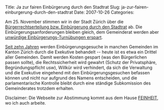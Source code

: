 Title: Ja zur fairen Einbürgerung durch den Stadtrat
Slug: ja-zur-fairen-einburgerung-durch-den-stadtrat
Date: 2007-10-26
Categories:

Am 25. November stimmen wir in der Stadt Zürich über die [Bürgerrechtserteilung bzw. Einbürgerung durch den Stadtrat](http://www.faire-einbuergerung.ch/) ab. Die Einbürgerungsanforderungen bleiben gleich, dem Gemeinderat werden aber [unwürdige Einbürgerungs-Turnübungen erspart](http://www.matthiasprobst.ch/2007/06/13/geburtstag-im-rat/).

[Seit zehn Jahren](http://www.nzz.ch/_1.574734.html) werden Einbürgerungsgesuche in manchen Gemeinden im Kanton Zürich durch die Exekutive behandelt -- heute ist es etwa ein Drittel aller Gemeinden. Damit werden Kosten gespart (was den Bürgerlichen passen sollte), die Rechtssicherheit wird gewahrt (Schutz der Privatsphäre, Begründungspflicht usw), Willkür wird verhindert, da sich die Verwaltung und die Exekutive eingehend mit den Einbürgerungsgesuchen befassen können und nicht nur aufgrund des Namens entscheiden, und die parlamentarische Kontrolle bleibt durch eine ständige Subkomission des Gemeinderates trotzdem erhalten.

Disclaimer: Die Webseite zur Abstimmung kommt aus dem Hause <a href="http://www.feinheit.ch/">FEINHEIT</a>, wo ich auch arbeite.
